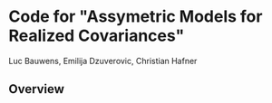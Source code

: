 # **Code for "Assymetric Models for Realized Covariances"**

Luc Bauwens, Emilija Dzuverovic, Christian Hafner

## Overview


